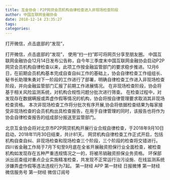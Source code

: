 ```yaml
---
title: 互金协会：P2P网贷会员机构自律检查进入非现场检查阶段
author: 中国互联网金融协会
date: 2018-12-14 23:35:27
tags: 
categories: 
---
```

打开微信，点击底部的“发现”，
<!-- more -->
打开微信，点击底部的“发现”，
使用“扫一扫”即可将网页分享至朋友圈。
中国互联网金融协会12月14日发布公告称，自今年三季度末中国互联网金融协会启动P2P网贷会员机构自律检查以来，此项工作按金融监管部门的要求稳步推进。12月6日，在前期会员机构基本完成自查自纠工作的基础上，协会自律检查工作组组长、秘书长助理朱勇对下一阶段的工作进行了部署，明确自律检查工作进入非现场检查阶段，并向金融监管部门汇报了前期工作进展情况。
在非现场检查阶段，协会将基于相关风险监测系统，对机构合规性问题分批次进行筛查。
在检查过程中，对发现存在数据瞒报或弄虚作假等情况的机构，协会将按自律管理要求取消其非现场检查资格。
本次非现场检查工作将分批次有序开展,协会将依据检查结果为每家接受非现场检查的会员机构出具检查报告，在用于自律管理的同时，该报告也将作为协会自律检查报告的组成部分报送至监管部门。
 
 
北京互金协会将对北京市P2P网贷机构开展行业合规自律检查，于2018年9月10日启动，2018年11月30日结束，共计81天。
网贷机构自律检查工作正式开启，包括机构自查自纠、非现场检查和现场检查三个阶段，三个阶段的检查将交错进行。
四川省金融工作局于7月下旬至9月底在全省开展融资担保行业全面检查，被检查机构如发现存在五种严重违规情况之一的，将被吊销融资担保业务资格。
环保部派出巡查组对重点企业实施精准检查，共发现不正常运行治污设施、在线监测系统涉嫌弄虚作假等违法违规行为7起。
第一财经
APP
第一财经
日报微博
第一财经
微信服务号
第一财经
微信订阅号
